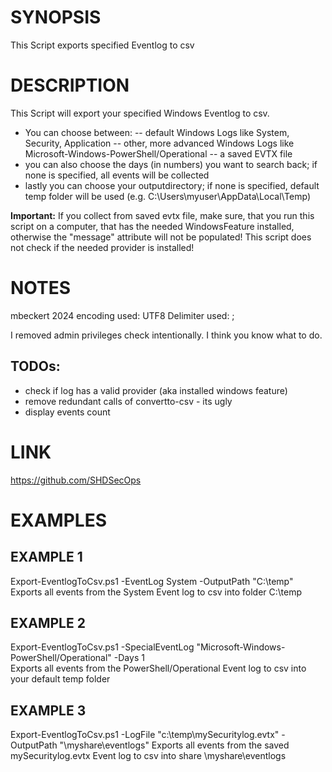 # SYNOPSIS
This Script exports specified Eventlog to csv
# DESCRIPTION
This Script will export your specified Windows Eventlog to csv.
- You can choose between:
-- default Windows Logs like System, Security, Application
-- other, more advanced Windows Logs like Microsoft-Windows-PowerShell/Operational
-- a saved EVTX file
- you can also choose the days (in numbers) you want to search back; if none is specified, all events will be collected
- lastly you can choose your outputdirectory; if none is specified, default temp folder will be used (e.g. C:\Users\myuser\AppData\Local\Temp)

**Important:**
If you collect from saved evtx file, make sure, that you run this script on a computer, that has the needed WindowsFeature installed,
otherwise the "message" attribute will not be populated! This script does not check if the needed provider is installed!
# NOTES
mbeckert 2024
encoding used:  UTF8
Delimiter used: ;   

I removed admin privileges check intentionally. I think you know what to do.
## TODOs:
- check if log has a valid provider (aka installed windows feature)   
- remove redundant calls of convertto-csv - its ugly
- display events count
# LINK
https://github.com/SHDSecOps
# EXAMPLES
## EXAMPLE 1
Export-EventlogToCsv.ps1 -EventLog System -OutputPath "C:\temp"
Exports all events from the System Event log to csv into folder C:\temp
## EXAMPLE 2
Export-EventlogToCsv.ps1 -SpecialEventLog "Microsoft-Windows-PowerShell/Operational" -Days 1  
Exports all events from the PowerShell/Operational Event log to csv into your default temp folder
## EXAMPLE 3
Export-EventlogToCsv.ps1 -LogFile "c:\temp\mySecuritylog.evtx" -OutputPath "\\myshare\eventlogs"
Exports all events from the saved mySecuritylog.evtx Event log to csv into share \\myshare\eventlogs
